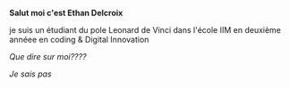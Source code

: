 **Salut moi c'est Ethan Delcroix**

je suis un étudiant du pole Leonard de Vinci dans l'école IIM en deuxième annéee en coding & Digital Innovation

*Que dire sur moi????*

*Je sais pas*
